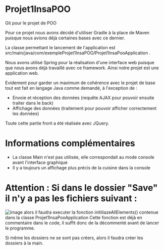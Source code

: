 # Projet1InsaPOO
Git pour le projet de POO


Pour ce projet nous avons décidé d'utiliser Gradle à la place de Maven puisque nous avions déjà certaines bases avec ce dernier.

La classe permettant le lancement de l'application est src/main/java/com/exempleProjet1InsaPOO/Projet1InsaPooApplication .

Nous avons utilisé Spring pour la réalisation d'une interface web puisque que nous avons déjà travaillé avec ce framework. Ainsi notre projet est une application web.

Evidement pour garder un maximum de cohérence avec le projet de base tout est fait en langage Java comme demandé, à l'exception de :
  - Envoie et réception des données (requête AJAX pour pouvoir ensuite traiter dans le back)
  - Affichage des données (traitement pour pouvoir afficher correctement les données)
  
Toute cette partie front a été réalisée avec JQuery.


# Informations complémentaires

  - La classe Main n'est pas utilisée, elle correspondait au mode console avant l'interface graphique
  - Il y a toujours un affichage plus précis de la cuisine dans la console


# Attention : Si dans le dossier "Save" il n'y a pas les fichiers suivant : 
  ![image](https://user-images.githubusercontent.com/17967215/141336990-be169ee9-7954-480f-ac72-198051c4b755.png)
  alors il faudra executer la fonction initiliazeAllElements() contenue dans la classe Projet1InsaPooApplication
  Cette fonction est déjà en commentaire dans le code, il suffit donc de la décommenté avant de lancer le programme.
  
  Si même les dossiers ne se sont pas créers, alors il faudra créer les dossiers à la main.
  
